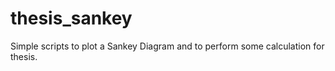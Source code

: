 # thesis_sankey

Simple scripts to plot a Sankey Diagram and to perform some calculation for thesis.
